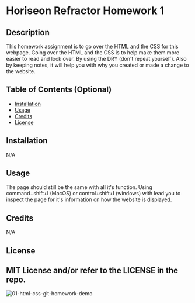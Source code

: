 # Horiseon Refractor Homework 1

## Description

This homework assignment is to go over the HTML and the CSS for this webpage. 
Going over the HTML and the CSS is to help make them more easier to read and look over. By using the DRY (don't repeat yourself). Also by keeping notes, it will help you with why you created or made a change to the website.

## Table of Contents (Optional)

- [Installation](#installation)
- [Usage](#usage)
- [Credits](#credits)
- [License](#license)

## Installation

N/A

## Usage

The page should still be the same with all it's function. Using command+shift+I (MacOS) or control+shift+I (windows) with lead you to inspect the page for
it's information on how the website is displayed.

## Credits

N/A

## License

MIT License and/or refer to the LICENSE in the repo.
---
![01-html-css-git-homework-demo](https://user-images.githubusercontent.com/119868984/222925244-f856d567-0e0c-4f71-933e-42b3b79f0315.png)

